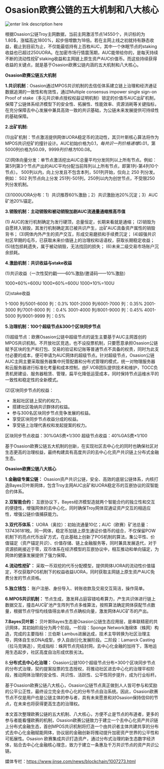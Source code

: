 # **Osasion欧赛公链的五大机制和八大核心**

![enter link description here](https://github.com/AUC-IO/AUC--publicity/blob/main/%E5%9B%BE%E7%89%87/%E6%96%87%E7%AB%A0%E6%8F%92%E5%9B%BE/0227%E6%9C%BA%E5%88%B6%E5%92%8C%E6%A0%B8%E5%BF%83.jpg)

根据Osasion公链Troy主网数据，当前主网激活节点14550个，共识标的为1.80$，涨幅高达1800%，起步倍增数为18倍。若在主网上线之初就持有静态收益，截止到目前为止，不仅能最低持有上百枚AUC，其中一个休眠节点的staking收益也已超过250UORA。在加密市场行情震荡期，AUC能带给你的，是每天持续不断的流动性挖矿staking收益和主网链上原生资产AUC价值币。而这些持续获得收益的关键点，就是基于Osasion欧赛公链内涵的五大机制和八大核心。

**Osasion欧赛公链五大机制**

**1.共识机制**：Osasion通过MPOS共识机制的去信任体系建立链上治理和经济通证数据追溯的一致性和有效性，通过Multiple consensus impower single sign-on Proof of stake（多元共识单点授权权益证明机制）锁定的价值币AUC出矿机制，保障了公链体系经济模型下的安全性、拓展性、性能效率、资源消耗等关键指标，在充分保障去中心发展中兼具高效一致的共识基础，为公链未来发展提供可持续性的基础保障。

**2.出矿机制:**

(1)出矿机制：节点激活提供网体UORA稳定币的流动性，其贝叶斯核心算法将作为MPOS共识挖矿的撞针设计。AUC初始价格为0.1$，每共识一列价格递增0.01$，第5000列价格为50.09$，9999列价格为100.08$。

(2)网体向量分发：单节点激活挖出AUC总量平均分发同列以上所有节点。例如：第5列第3个节点产出的AUC平均分配当前阵列以上所有节点，即第1列-第4列10个节点）。
500列以内，向上分发且不包含本列，501列开始，仅向上 250 列分发。例如： 502 列节点向上分发 251列-501列，250列以内为创世节点，不受限250列分发机制。

(3)1000UORA分布：1）共识推荐60%激励；2）共识激励池20%沉淀；3）AUC矿池20%锚定。

**3.销毁机制：主动销毁和被动销毁加剧AUC流通量通缩推高市值**

(1) AUC的发行机制确定为发行硬顶，总量恒定，长期来看就是通缩；
(2)销毁为自愿转入销毁，其发行机制确定其已被共识产生，出矿AUC具备资产属性的销毁背书；
(3)网体内外产生的资产交互，形成交易磨损和手续费沉淀；
(4)超强共识社区早期的屯币，已获取未来价值链上的治理权和话语权，获取长期稳定收益；
(5)钱包损耗遗失，属于被动销毁，无法找回的损失；
(6)未来二级交易市场账户沉余损耗。

**4.激励机制：共识收益与stake收益**

(1)共识收益（一次性契约戳——60%激励/邀请码——10%激励）

1000×60%=600U
1000×60%=600U
1000×10%=100U

(2)stake收益

1-1000 列/5001-6000 列：0.3%
1001-2000 列/6001-7000 列：0.35%
2001-3000 列/7001-8000 列 ：0.4%
3001-4000 列/8001-9000 列：0.45%
4001-5000 列/9001-9999 列：0.5%

**5.治理机制：100个超级节点&300个区块同步节点**

(1)超级节点：欧赛Osasion公链中超级节点的诞生主要基于AUC主网首创的MPOS共识机制。不开放社区竞选，也不设投票机制，只要愿意承担Osasion公链赋予区块的生产和打包、交易的验证和记账等普通节点不具备的权责，同时为此支付必要的成本，便可申请为AUC网体的超级节点。针对超级节点，Osasion公链AUC主网主要采取服务器集中托管配置和分布式管理的模式，统一对物理服务器和云服务器进行标准化考量和成本控制，由F.VOB团队提供技术和维护，TOCC负责机房建设、服务器租赁、管理，扁平化降低运营成本，同时保持节点运维水平的一致性和稳定性的全新模式。

(2)区块同步节点的权益：

 - 发起社区链上契约的权力。
 - 搭建社区吸纳共识群体的权益。
 - 参与300名区块同步节点竞争发展的权益。
 - 享受区块同步节点收益分成的权益。
 - 享受链上治理代表权和发起提案的权力。

区块同步节点收益：30%GAS费×1/300
超级节点收益：40%GAS费×1/100

基于Osasion欧赛公链五大机制的创新，在实现社区去中心化的同时也确保社区对生态更高的治理权益，最终构建具有高度共识的去中心化资产共识链上分布式金融生态。

**Osasion欧赛公链八大核心**

**1.金融级专属公链：**
Osasion资产共识公链，安全、高效的底层公链体系，内核打造Bayes贝叶斯网体，包含Troy主网AUC出矿和UORA稳定币的互嵌协议的双智能合约体系。

**2.双智能合约：**
互嵌协议下，Bayes经济模型造就两个智能合约的独立性和交互的便捷性，增强网体的去中心化，同时确保Troy网体双通证资产交互的相适应性，增强公链价值捕获能力。

**3.双代币体系：**
UORA（奥拉）：初始流通量10亿；AUC（欧赛）矿池总量：137436181枚。同一网体，稳定币加链上原生通证价值币的组合，不仅保留POW机制下的亮点代币出矿方式，在此基础上创新了POS机制的算法，集公平性、价值锚定（资产锚定共识）、价值存储、链上金融服务等，同时兼具发展迭代，对于资源损耗接近于零，双币体系在经济模型的互嵌协议中，相互推动和单向锚定，为网体的健康发展提供了强力保障。

**4.流动性挖矿：**
采取一币双挖的代币分配模型，提供网体UORA的流动性价值锚定，不仅获取POS机制下的权益收益UORA，同时获取主网链上原生资产AUC免费分发的节点资格。

**5.独立钱包：**
账户注册、身份导入、转账收款及交易交互简洁，操作简单。

**6.MPOS共识机制：**
节点生成，激发拜占庭容错哈希算力，产生共识体进行链上数据交互，撞击AUC矿池产生阵列节点多维算法，按照算法确定网体获配节点数量，根据节点守恒均线值得出单点节点确权向量，激发网体AUC矿币的产出。

**7.Bayes贝叶斯：**
贝叶斯Bayes生态是Osasion公链生态应用层，是串联精密的共识网体，其初始阶段分为两个阶段。一阶段：Sponge Network海绵体（蛛网）构造，完成的主要指标：兰伯斯 Lambus进展达成，技术主导转换为社区治理主导，网体自生长DNA成型，步入自由衍化发展阶段。二阶段：Lamarck Casting（拉马克铸造），完成指标：蛛网节点完结封网，去中心化金融的加持下，落地运用生态起步，社区高度自治形成优胜劣汰。

8.**分布式去中心化治理：**
Osasion公链100个超级节点分布+300个区块同步节点的分布式治理，契约提案投票的生态授权，将推动社区进去中心化的治理平权阶段，推动网体治理的安全性、共识性、活跃性、公平性同步提升，成为行业标杆。

基于Osasion欧赛公链八大核心，Osasion公链节点真正做到人人皆可参与和奖励的公平公正性，最终设立完全去中心化的分布节点自治系统。因此，Osasion欧赛节点不仅是用户也是公链主体的参与者，具有未来愿景和对Osasion保持信仰的节点，在未来也将获得更高生态的治理权。

本文首次整理欧赛公链的五大机制、八大核心，方便不止是节点的布道者，更多的参与者能看懂欧赛的机制，Osasion欧赛公链致力于建立一个去中心化资产共识链上分布式金融生态，首创MPOS共识机制将打造一个由共识者主体共建共享的分布式去中心化金融赋能网体，协议层的金融创新将推动提升加密资产世界的公平性和可拓展性。Osasion 欧赛集成共识打造资产，通过分布式治理的新生态数字经济体，贴合去中心化金融核心理念，致力于建立一条惠及千万共识节点的资产共识公链。

媒体专栏：https://www.jinse.com/news/blockchain/1007273.html
